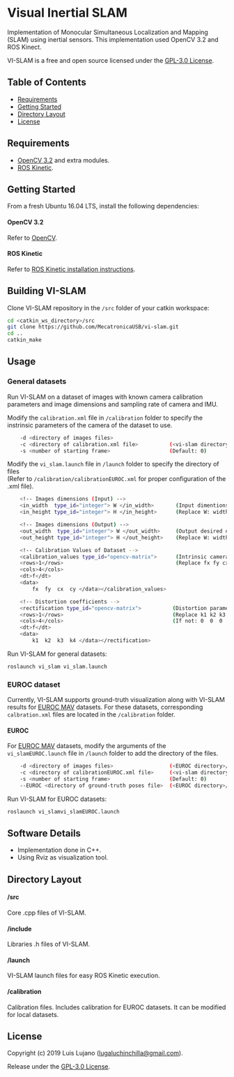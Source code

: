 # Visual Inertial SLAM

Implementation of Monocular Simultaneous Localization and Mapping (SLAM) using inertial sensors. This implementation used OpenCV 3.2 and ROS Kinect.

VI-SLAM is a free and open source licensed under the [GPL-3.0 License](https://en.wikipedia.org/wiki/GNU_General_Public_License).

## Table of Contents
- [Requirements](#requirements)
- [Getting Started](#getting-started)
- [Directory Layout](#directory-layout)
- [License](#license)

## Requirements

- [OpenCV 3.2](http://opencv.org) and extra modules.
- [ROS Kinetic](http://wiki.ros.org/kinetic/Installation).

## Getting Started

From a fresh Ubuntu 16.04 LTS, install the following dependencies:

#### OpenCV 3.2 

Refer to [OpenCV](https://github.com/MecatronicaUSB/uwimageproc/blob/master/INSTALL.md).

#### ROS Kinetic

Refer to [ROS Kinetic installation instructions](http://wiki.ros.org/kinetic/Installation).

## Building VI-SLAM

Clone VI-SLAM repository in the `/src` folder of your catkin workspace:

```bash
cd <catkin_ws_directory>/src
git clone https://github.com/MecatronicaUSB/vi-slam.git
cd ..
catkin_make
```

## Usage

### General datasets

Run VI-SLAM on a dataset of images with known camera calibration parameters and image dimensions and sampling rate of camera and IMU.

Modify the `calibration.xml` file in `/calibration` folder to specify the instrinsic parameters of the camera of the dataset to use. 

```bash
    -d <directory of images files>                  
    -c <directory of calibration.xml file>          (<vi-slam directory>/calibration/calibration.xml)
    -s <number of starting frame>                   (Default: 0)
```

Modify the `vi_slam.launch` file in `/launch` folder to specify the directory of files  
(Refer to `/calibration/calibrationEUROC.xml` for proper configuration of the .xml file).

```bash
    <!-- Images dimensions (Input) -->
    <in_width  type_id="integer"> W </in_width>       (Input dimentions of images)
    <in_height type_id="integer"> H </in_height>      (Replace W: width, H: height)

    <!-- Images dimensions (Output) -->
    <out_width  type_id="integer"> W </out_width>     (Output desired dimentions of images)
    <out_height type_id="integer"> H </out_height>    (Replace W: width, H: height)

    <!-- Calibration Values of Dataset -->
    <calibration_values type_id="opencv-matrix">      (Intrinsic camera parameters)
    <rows>1</rows>                                    (Replace fx fy cx cy)
    <cols>4</cols>
    <dt>f</dt>
    <data>
        fx  fy  cx  cy </data></calibration_values> 

    <!-- Distortion coefficients -->
    <rectification type_id="opencv-matrix">          (Distortion parameters, optional)
    <rows>1</rows>                                   (Replace k1 k2 k3 k4)
    <cols>4</cols>                                   (If not: 0  0  0  1)
    <dt>f</dt>  
    <data>
        k1  k2  k3  k4 </data></rectification>
```

Run VI-SLAM for general datasets:
```bash
roslaunch vi_slam vi_slam.launch
```
### EUROC dataset

Currently, VI-SLAM supports ground-truth visualization along with VI-SLAM results for [EUROC MAV](https://projects.asl.ethz.ch/datasets/doku.php?id=kmavvisualinertialdatasets) datasets. For these datasets, corresponding `calbration.xml` files are located in the `/calibration` folder.

#### EUROC

For [EUROC MAV](https://projects.asl.ethz.ch/datasets/doku.php?id=kmavvisualinertialdatasets) datasets, modify the arguments of the `vi_slamEUROC.launch` file in `/launch` folder to add the directory of the files.
```bash
    -d <directory of images files>                  (<EUROC directory>/mav0/cam0/data/)
    -c <directory of calibrationEUROC.xml file>     (<vi-slam directory>/calibration/calibrationEUROC.xml)
    -s <number of starting frame>                   (Default: 0)
    --EUROC <directory of ground-truth poses file>  (<EUROC directory>/mav0/vic0/data.csv)
```
Run VI-SLAM for EUROC datasets:
```bash
roslaunch vi_slamvi_slamEUROC.launch
```


## Software Details

- Implementation done in C++.
- Using Rviz as visualization tool.

## Directory Layout

#### /src

Core .cpp files of VI-SLAM.

#### /include

Libraries .h files of VI-SLAM.  

#### /launch

VI-SLAM launch files for easy ROS Kinetic execution.

#### /calibration

Calibration files. Includes calibration for EUROC  datasets. It can be modified for local datasets.

## License

Copyright (c) 2019 Luis Lujano (<lugaluchinchilla@gmail.com>).

Release under the [GPL-3.0 License](LICENSE). 
